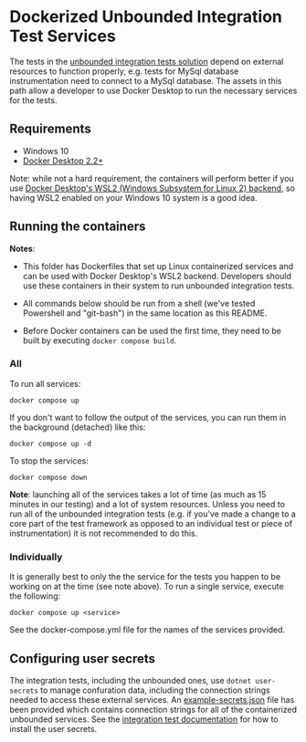 # Dockerized Unbounded Integration Test Services

The tests in the [unbounded integration tests solution](../UnboundedIntegrationTests.sln) depend on external resources to function properly, e.g. tests for MySql database instrumentation need to connect to a MySql database.  The assets in this path allow a developer to use Docker Desktop to run the necessary services for the tests.

## Requirements

* Windows 10 
* [Docker Desktop 2.2+](https://docs.docker.com/docker-for-windows/install/)

Note: while not a hard requirement, the containers will perform better if you use [Docker Desktop's WSL2 (Windows Subsystem for Linux 2) backend](https://docs.docker.com/docker-for-windows/wsl/), so having WSL2 enabled on your Windows 10 system is a good idea.

## Running the containers

**Notes**:

* This folder has Dockerfiles that set up Linux containerized services and can be used with Docker Desktop's WSL2 backend. Developers should use these containers in their system to run unbounded integration tests.

* All commands below should be run from a shell (we've tested Powershell and "git-bash") in the same location as this README.
* Before Docker containers can be used the first time, they need to be built by executing `docker compose build`.

### All

To run all services:

`docker compose up`

If you don't want to follow the output of the services, you can run them in the background (detached) like this:

`docker compose up -d`

To stop the services:

`docker compose down`

**Note**: launching all of the services takes a lot of time (as much as 15 minutes in our testing) and a lot of system resources.  Unless you need to run all of the unbounded integration tests (e.g. if you've made a change to a core part of the test framework as opposed to an individual test or piece of instrumentation) it is not recommended to do this.

### Individually

It is generally best to only the the service for the tests you happen to be working on at the time (see note above).  To run a single service, execute the following:

`docker compose up <service>`

See the docker-compose.yml file for the names of the services provided.

## Configuring user secrets

The integration tests, including the unbounded ones, use `dotnet user-secrets` to manage confuration data, including the connection strings needed to access these external services.  An [example-secrets.json](example-secrets.json) file has been provided which contains connection strings for all of the containerized unbounded services.  See the [integration test documentation](../../../../docs/integration-tests.md) for how to install the user secrets.
